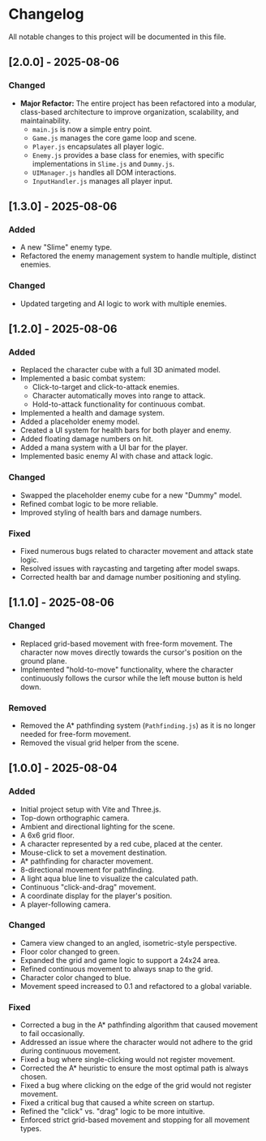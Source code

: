 # Changelog

All notable changes to this project will be documented in this file.

## [2.0.0] - 2025-08-06

### Changed
- **Major Refactor:** The entire project has been refactored into a modular, class-based architecture to improve organization, scalability, and maintainability.
  - `main.js` is now a simple entry point.
  - `Game.js` manages the core game loop and scene.
  - `Player.js` encapsulates all player logic.
  - `Enemy.js` provides a base class for enemies, with specific implementations in `Slime.js` and `Dummy.js`.
  - `UIManager.js` handles all DOM interactions.
  - `InputHandler.js` manages all player input.

## [1.3.0] - 2025-08-06

### Added
- A new "Slime" enemy type.
- Refactored the enemy management system to handle multiple, distinct enemies.

### Changed
- Updated targeting and AI logic to work with multiple enemies.

## [1.2.0] - 2025-08-06

### Added
- Replaced the character cube with a full 3D animated model.
- Implemented a basic combat system:
  - Click-to-target and click-to-attack enemies.
  - Character automatically moves into range to attack.
  - Hold-to-attack functionality for continuous combat.
- Implemented a health and damage system.
- Added a placeholder enemy model.
- Created a UI system for health bars for both player and enemy.
- Added floating damage numbers on hit.
- Added a mana system with a UI bar for the player.
- Implemented basic enemy AI with chase and attack logic.

### Changed
- Swapped the placeholder enemy cube for a new "Dummy" model.
- Refined combat logic to be more reliable.
- Improved styling of health bars and damage numbers.

### Fixed
- Fixed numerous bugs related to character movement and attack state logic.
- Resolved issues with raycasting and targeting after model swaps.
- Corrected health bar and damage number positioning and styling.

## [1.1.0] - 2025-08-06

### Changed
- Replaced grid-based movement with free-form movement. The character now moves directly towards the cursor's position on the ground plane.
- Implemented "hold-to-move" functionality, where the character continuously follows the cursor while the left mouse button is held down.

### Removed
- Removed the A* pathfinding system (`Pathfinding.js`) as it is no longer needed for free-form movement.
- Removed the visual grid helper from the scene.

## [1.0.0] - 2025-08-04

### Added
- Initial project setup with Vite and Three.js.
- Top-down orthographic camera.
- Ambient and directional lighting for the scene.
- A 6x6 grid floor.
- A character represented by a red cube, placed at the center.
- Mouse-click to set a movement destination.
- A* pathfinding for character movement.
- 8-directional movement for pathfinding.
- A light aqua blue line to visualize the calculated path.
- Continuous "click-and-drag" movement.
- A coordinate display for the player's position.
- A player-following camera.

### Changed
- Camera view changed to an angled, isometric-style perspective.
- Floor color changed to green.
- Expanded the grid and game logic to support a 24x24 area.
- Refined continuous movement to always snap to the grid.
- Character color changed to blue.
- Movement speed increased to 0.1 and refactored to a global variable.

### Fixed
- Corrected a bug in the A* pathfinding algorithm that caused movement to fail occasionally.
- Addressed an issue where the character would not adhere to the grid during continuous movement.
- Fixed a bug where single-clicking would not register movement.
- Corrected the A* heuristic to ensure the most optimal path is always chosen.
- Fixed a bug where clicking on the edge of the grid would not register movement.
- Fixed a critical bug that caused a white screen on startup.
- Refined the "click" vs. "drag" logic to be more intuitive.
- Enforced strict grid-based movement and stopping for all movement types.